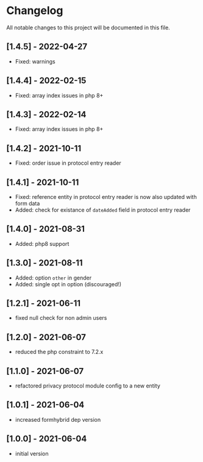 # Changelog

All notable changes to this project will be documented in this file.

## [1.4.5] - 2022-04-27
- Fixed: warnings

## [1.4.4] - 2022-02-15

- Fixed: array index issues in php 8+

## [1.4.3] - 2022-02-14

- Fixed: array index issues in php 8+

## [1.4.2] - 2021-10-11

- Fixed: order issue in protocol entry reader

## [1.4.1] - 2021-10-11

- Fixed: reference entity in protocol entry reader is now also updated with form data
- Added: check for existance of `dateAdded` field in protocol entry reader

## [1.4.0] - 2021-08-31

- Added: php8 support

## [1.3.0] - 2021-08-11

- Added: option `other` in gender
- Added: single opt in option (discouraged!)

## [1.2.1] - 2021-06-11

- fixed null check for non admin users

## [1.2.0] - 2021-06-07

- reduced the php constraint to 7.2.x

## [1.1.0] - 2021-06-07

- refactored privacy protocol module config to a new entity

## [1.0.1] - 2021-06-04

- increased formhybrid dep version

## [1.0.0] - 2021-06-04

- initial version
